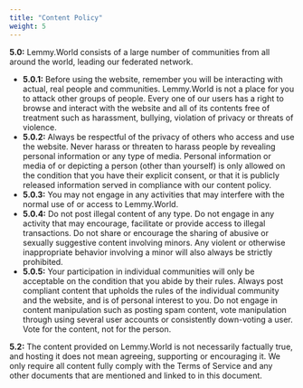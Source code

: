 ```yaml
---
title: "Content Policy"
weight: 5
---
```


**5.0:** Lemmy.World consists of a large number of communities from all around the world, leading our federated network.

- **5.0.1:** Before using the website, remember you will be interacting with actual, real people and communities. Lemmy.World is not a place for you to attack other groups of people. Every one of our users has a right to browse and interact with the website and all of its contents free of treatment such as harassment, bullying, violation of privacy or threats of violence.
- **5.0.2:** Always be respectful of the privacy of others who access and use the website. Never harass or threaten to harass people by revealing personal information or any type of media. Personal information or media of or depicting a person (other than yourself) is only allowed on the condition that you have their explicit consent, or that it is publicly released information served in compliance with our content policy.
- **5.0.3:**  You may not engage in any activities that may interfere with the normal use of or access to Lemmy.World.
- **5.0.4:** Do not post illegal content of any type. Do not engage in any activity that may encourage, facilitate or provide access to illegal transactions. Do not share or encourage the sharing of abusive or sexually suggestive content involving minors. Any violent or otherwise inappropriate behavior involving a minor will also always be strictly prohibited.
- **5.0.5:**  Your participation in individual communities will only be acceptable on the condition that you abide by their rules. Always post compliant content that upholds the rules of the individual community and the website, and is of personal interest to you. Do not engage in content manipulation such as posting spam content, vote manipulation through using several user accounts or consistently down-voting a user. Vote for the content, not for the person.

**5\.2:** The content provided on Lemmy.World is not necessarily factually true, and hosting it does not mean agreeing, supporting or encouraging it. We only require all content fully comply with the Terms of Service and any other documents that are mentioned and linked to in this document.
